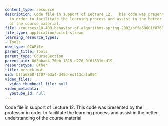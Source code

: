 ```yaml
---
content_type: resource
description: Code file in support of Lecture 12.  This code was presented by the professor
  in order to facilitate the learning process and assist in the better understanding
  of the course material.
file: /courses/18-409-behavior-of-algorithms-spring-2002/bffa68601f0763a4d49dedf13cafa004_mcrack.mat
file_type: application/octet-stream
learning_resource_types:
- Tools
ocw_type: OCWFile
parent_title: Tools
parent_type: CourseSection
parent_uid: 0d8bbad4-70eb-1815-d276-9f6f831dcd19
resourcetype: Other
title: mcrack.mat
uid: bffa6860-1f07-63a4-d49d-edf13cafa004
video_files:
  video_thumbnail_file: null
video_metadata:
  youtube_id: null
---
```

Code file in support of Lecture 12.  This code was presented by the professor in order to facilitate the learning process and assist in the better understanding of the course material.

